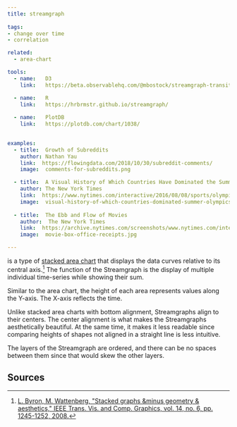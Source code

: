 ```yaml
---
title: streamgraph
  
tags:
- change over time
- correlation

related:
  - area-chart

tools:
  - name:   D3
    link:   https://beta.observablehq.com/@mbostock/streamgraph-transitions

  - name:   R 
    link:   https://hrbrmstr.github.io/streamgraph/
  
  - name:   PlotDB 
    link:   https://plotdb.com/chart/1038/
    

examples:
  - title:  Growth of Subreddits
    author: Nathan Yau
    link:  https://flowingdata.com/2018/10/30/subreddit-comments/
    image:  comments-for-subreddits.png

  - title:  A Visual History of Which Countries Have Dominated the Summer Olympics
    author: The New York Times
    link:  https://www.nytimes.com/interactive/2016/08/08/sports/olympics/history-olympic-dominance-charts.html?mtrref=undefined&gwh=A81CA2E76FFBB330BC0A04EE77767241&gwt=pay
    image:  visual-history-of-which-countries-dominated-summer-olympics.png
  
  - title:  The Ebb and Flow of Movies
    author:  The New York Times
    link:  https://archive.nytimes.com/screenshots/www.nytimes.com/interactive/2008/02/23/movies/20080223_REVENUE_GRAPHIC.jpg
    image:  movie-box-office-receipts.jpg

---
```


is a type of [stacked area chart](/area-chart) that displays the data curves relative to its central axis.[^byron] The function of the Streamgraph is the display of multiple individual time-series while showing their sum.

<!--more-->
Similar to the area chart, the height of each area represents values along the Y-axis. The X-axis reflects the time.

Unlike stacked area charts with bottom alignment, Streamgraphs align to their centers. The center alignment is what makes the Streamgraphs aesthetically beautiful. At the same time, it makes it less readable since comparing heights of shapes not aligned in a straight line is less intuitive.

The layers of the Streamgraph are ordered, and there can be no spaces between them since that would skew the other layers.


## Sources
[^byron]: [L. Byron, M. Wattenberg, "Stacked graphs &minus geometry & aesthetics," IEEE Trans. Vis. and Comp. Graphics, vol. 14, no. 6, pp. 1245-1252, 2008.](http://leebyron.com/streamgraph/stackedgraphs_byron_wattenberg.pdf)
